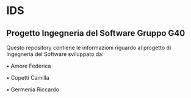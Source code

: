# IDS

## Progetto Ingegneria del Software Gruppo G40

Questo repository contiene le informazioni riguardo al progetto di Ingegneria del Software sviluppato da:


• Amore Federica

• Copetti Camilla

• Germenia Riccardo
